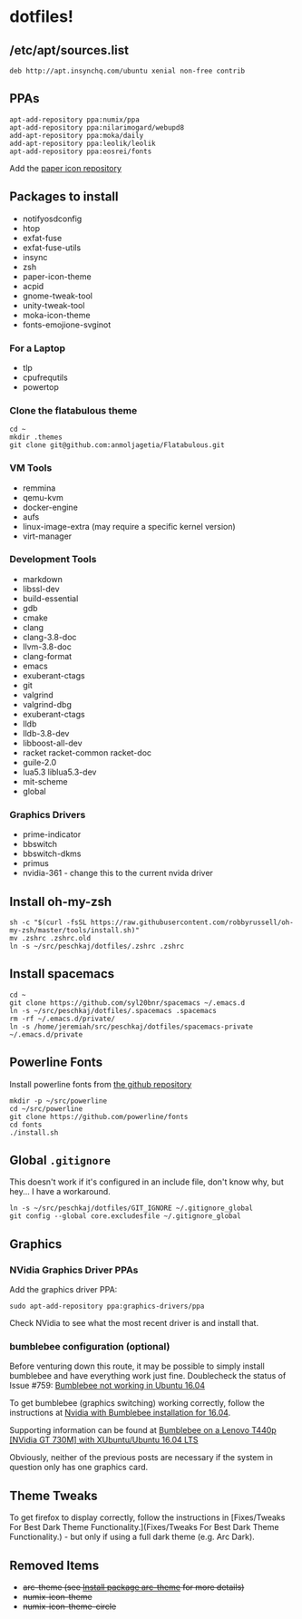# dotfiles!

## /etc/apt/sources.list

```
deb http://apt.insynchq.com/ubuntu xenial non-free contrib
```

## PPAs

```
apt-add-repository ppa:numix/ppa
apt-add-repository ppa:nilarimogard/webupd8
add-apt-repository ppa:moka/daily
add-apt-repository ppa:leolik/leolik
apt-add-repository ppa:eosrei/fonts
```

Add the [paper icon repository](https://snwh.org/paper/download) 

## Packages to install

* notifyosdconfig
* htop
* exfat-fuse
* exfat-fuse-utils
* insync
* zsh
* paper-icon-theme
* acpid
* gnome-tweak-tool
* unity-tweak-tool
* moka-icon-theme
* fonts-emojione-svginot

### For a Laptop

* tlp
* cpufrequtils
* powertop

### Clone the flatabulous theme

```
cd ~
mkdir .themes
git clone git@github.com:anmoljagetia/Flatabulous.git
```

### VM Tools

* remmina
* qemu-kvm
* docker-engine
* aufs
* linux-image-extra (may require a specific kernel version)
* virt-manager

### Development Tools

* markdown
* libssl-dev
* build-essential
* gdb
* cmake
* clang
* clang-3.8-doc
* llvm-3.8-doc
* clang-format
* emacs
* exuberant-ctags
* git
* valgrind
* valgrind-dbg
* exuberant-ctags
* lldb
* lldb-3.8-dev
* libboost-all-dev
* racket racket-common racket-doc
* guile-2.0
* lua5.3 liblua5.3-dev
* mit-scheme
* global


### Graphics Drivers

* prime-indicator
* bbswitch
* bbswitch-dkms
* primus
* nvidia-361 - change this to the current nvida driver

## Install oh-my-zsh

```
sh -c "$(curl -fsSL https://raw.githubusercontent.com/robbyrussell/oh-my-zsh/master/tools/install.sh)"
mv .zshrc .zshrc.old
ln -s ~/src/peschkaj/dotfiles/.zshrc .zshrc
```

## Install spacemacs

```
cd ~
git clone https://github.com/syl20bnr/spacemacs ~/.emacs.d
ln -s ~/src/peschkaj/dotfiles/.spacemacs .spacemacs
rm -rf ~/.emacs.d/private/
ln -s /home/jeremiah/src/peschkaj/dotfiles/spacemacs-private ~/.emacs.d/private
```



## Powerline Fonts

Install powerline fonts from [the github repository](https://github.com/powerline/fonts)

```
mkdir -p ~/src/powerline
cd ~/src/powerline
git clone https://github.com/powerline/fonts
cd fonts
./install.sh
```


## Global `.gitignore`

This doesn't work if it's configured in an include file, don't know why, but hey... I have a workaround.

```
ln -s ~/src/peschkaj/dotfiles/GIT_IGNORE ~/.gitignore_global
git config --global core.excludesfile ~/.gitignore_global
```

## Graphics

### NVidia Graphics Driver PPAs

Add the graphics driver PPA:

```
sudo apt-add-repository ppa:graphics-drivers/ppa
```

Check NVidia to see what the most recent driver is and install that.

### bumblebee configuration (optional)

Before venturing down this route, it may be possible to simply install bumblebee and have everything work just fine. Doublecheck the status of Issue #759: [Bumblebee not working in Ubuntu 16.04](https://github.com/Bumblebee-Project/Bumblebee/issues/759#issuecomment-222922338)

To get bumblebee (graphics switching) working correctly, follow the instructions at [Nvidia with Bumblebee installation for 16.04](http://askubuntu.com/a/749724/285038).

Supporting information can be found at [Bumblebee on a Lenovo T440p [NVidia GT 730M] with XUbuntu/Ubuntu 16.04 LTS](http://lenovolinux.blogspot.com.au/2016/05/bumblebee-on-lenovo-t440p-nvidia-gt.html)

Obviously, neither of the previous posts are necessary if the system in question only has one graphics card.

## Theme Tweaks

To get firefox to display correctly, follow the instructions in [Fixes/Tweaks For Best Dark Theme Functionality.](Fixes/Tweaks For Best Dark Theme Functionality.) - but only if using a full dark theme (e.g. Arc Dark).

## Removed Items

* ~~arc-theme (see [Install package arc-theme](http://software.opensuse.org/download.html?project=home%3AHorst3180&package=arc-theme) for more details)~~
* ~~numix-icon-theme~~
* ~~numix-icon-theme-circle~~
